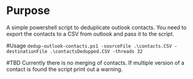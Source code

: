 # Purpose
A simple powershell script to deduplicate outlook contacts. You need to export the contacts to a CSV from outlook and pass it to the script.

#Usage
`dedup-outlook-contacts.ps1 -sourceFile .\contacts.CSV -destinationFile .\contactsDedupped.CSV -threads 32`

#TBD
Currently there is no merging of contacts. If multiple version of a contact is found the script print out a warning.
